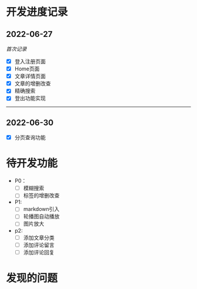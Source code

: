 # 开发进度记录

## 2022-06-27

_首次记录_

- [x] 登入注册页面
- [x] Home页面
- [x] 文章详情页面
- [x] 文章的增删改查
- [x] 精确搜索
- [x] 登出功能实现

---

## 2022-06-30

- [x] 分页查询功能

# 待开发功能

- P0：
  - [ ] 模糊搜索
  - [ ] 标签的增删改查
- P1:
  - [ ] markdown引入
  - [ ] 轮播图自动播放
  - [ ] 图片放大
- p2:
  - [ ] 添加文章分类
  - [ ] 添加评论留言
  - [ ] 添加评论回复

# 发现的问题
